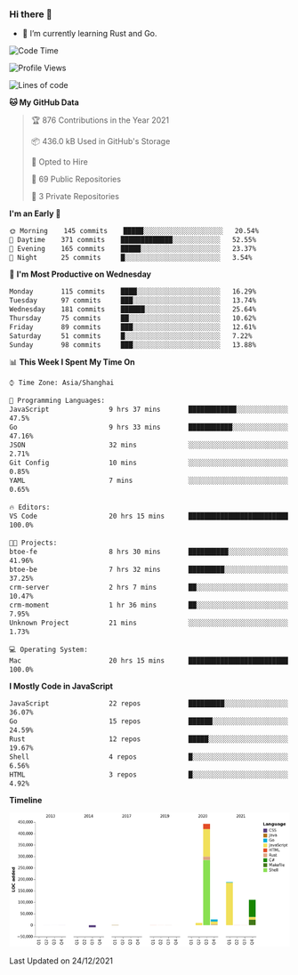 ### Hi there 👋

- 🌱 I’m currently learning Rust and Go.

<!--START_SECTION:waka-->
![Code Time](http://img.shields.io/badge/Code%20Time-49%20hrs%2012%20mins-blue)

![Profile Views](http://img.shields.io/badge/Profile%20Views-12-blue)

![Lines of code](https://img.shields.io/badge/From%20Hello%20World%20I%27ve%20Written-770%20Thousand%20lines%20of%20code-blue)

**🐱 My GitHub Data** 

> 🏆 876 Contributions in the Year 2021
 > 
> 📦 436.0 kB Used in GitHub's Storage 
 > 
> 💼 Opted to Hire
 > 
> 📜 69 Public Repositories 
 > 
> 🔑 3 Private Repositories  
 > 
**I'm an Early 🐤** 

```text
🌞 Morning    145 commits    █████░░░░░░░░░░░░░░░░░░░░   20.54% 
🌆 Daytime    371 commits    █████████████░░░░░░░░░░░░   52.55% 
🌃 Evening    165 commits    █████░░░░░░░░░░░░░░░░░░░░   23.37% 
🌙 Night      25 commits     █░░░░░░░░░░░░░░░░░░░░░░░░   3.54%

```
📅 **I'm Most Productive on Wednesday** 

```text
Monday       115 commits    ████░░░░░░░░░░░░░░░░░░░░░   16.29% 
Tuesday      97 commits     ███░░░░░░░░░░░░░░░░░░░░░░   13.74% 
Wednesday    181 commits    ██████░░░░░░░░░░░░░░░░░░░   25.64% 
Thursday     75 commits     ██░░░░░░░░░░░░░░░░░░░░░░░   10.62% 
Friday       89 commits     ███░░░░░░░░░░░░░░░░░░░░░░   12.61% 
Saturday     51 commits     █░░░░░░░░░░░░░░░░░░░░░░░░   7.22% 
Sunday       98 commits     ███░░░░░░░░░░░░░░░░░░░░░░   13.88%

```


📊 **This Week I Spent My Time On** 

```text
⌚︎ Time Zone: Asia/Shanghai

💬 Programming Languages: 
JavaScript               9 hrs 37 mins       ████████████░░░░░░░░░░░░░   47.5% 
Go                       9 hrs 33 mins       ███████████░░░░░░░░░░░░░░   47.16% 
JSON                     32 mins             ░░░░░░░░░░░░░░░░░░░░░░░░░   2.71% 
Git Config               10 mins             ░░░░░░░░░░░░░░░░░░░░░░░░░   0.85% 
YAML                     7 mins              ░░░░░░░░░░░░░░░░░░░░░░░░░   0.65%

🔥 Editors: 
VS Code                  20 hrs 15 mins      █████████████████████████   100.0%

🐱‍💻 Projects: 
btoe-fe                  8 hrs 30 mins       ██████████░░░░░░░░░░░░░░░   41.96% 
btoe-be                  7 hrs 32 mins       █████████░░░░░░░░░░░░░░░░   37.25% 
crm-server               2 hrs 7 mins        ██░░░░░░░░░░░░░░░░░░░░░░░   10.47% 
crm-moment               1 hr 36 mins        ██░░░░░░░░░░░░░░░░░░░░░░░   7.95% 
Unknown Project          21 mins             ░░░░░░░░░░░░░░░░░░░░░░░░░   1.73%

💻 Operating System: 
Mac                      20 hrs 15 mins      █████████████████████████   100.0%

```

**I Mostly Code in JavaScript** 

```text
JavaScript               22 repos            █████████░░░░░░░░░░░░░░░░   36.07% 
Go                       15 repos            ██████░░░░░░░░░░░░░░░░░░░   24.59% 
Rust                     12 repos            █████░░░░░░░░░░░░░░░░░░░░   19.67% 
Shell                    4 repos             █░░░░░░░░░░░░░░░░░░░░░░░░   6.56% 
HTML                     3 repos             █░░░░░░░░░░░░░░░░░░░░░░░░   4.92%

```


**Timeline**

![Chart not found](https://raw.githubusercontent.com/elton/elton/main/charts/bar_graph.png) 


 Last Updated on 24/12/2021
<!--END_SECTION:waka-->

<!--
**elton/elton** is a ✨ _special_ ✨ repository because its `README.md` (this file) appears on your GitHub profile.

Here are some ideas to get you started:

- 🔭 I’m currently working on ...
- 🌱 I’m currently learning ...
- 👯 I’m looking to collaborate on ...
- 🤔 I’m looking for help with ...
- 💬 Ask me about ...
- 📫 How to reach me: ...
- 😄 Pronouns: ...
- ⚡ Fun fact: ...
-->
